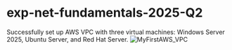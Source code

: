 # exp-net-fundamentals-2025-Q2
Successfully set up AWS VPC with three virtual machines: Windows Server 2025, Ubuntu Server, and Red Hat Server.
![MyFirstAWS_VPC](https://github.com/user-attachments/assets/c7618b3b-d9f5-45ff-b881-d46edb1aefe3)
